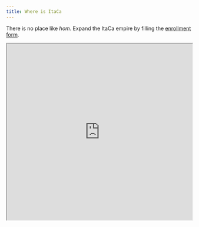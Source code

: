 ```yaml
---
title: Where is ItaCa
---
```


There is no place like _hom_. Expand the ItaCa empire by filling the [enrollment form](https://docs.google.com/forms/d/e/1FAIpQLSfRXTxPhuvDM4fXe2aYTnK9ROxX0bSm9wUhgVcvzWwIO1m4Lg/viewform).
<!-- blue dots: ItaCa citizens
red dots: places with some italian category theorists in it
black dots: places with some category theory in it
 -->

<iframe src="https://www.google.com/maps/d/u/0/embed?mid=1nJatvBrmpbiKkBFN9nTUkm7a-r0XdQ0e" width="100%" height="480"></iframe>
